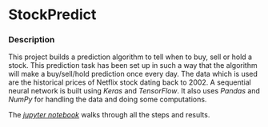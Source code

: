 # StockPredict

### Description

This project builds a prediction algorithm to tell when to buy, sell or hold a stock. This prediction task has been set up in such a way that the algorithm will make a buy/sell/hold prediction once every day. The data which is used are the historical prices of Netflix stock dating back to 2002. A sequential neural network is built using *Keras* and *TensorFlow*. It also uses *Pandas* and *NumPy* for handling the data and doing some computations.

The [*jupyter notebook*](https://nbviewer.jupyter.org/github/shivakumar121/SharePricePrediction/blob/master/Ntfl_SP_NN_4.ipynb) walks through all the steps and results.
